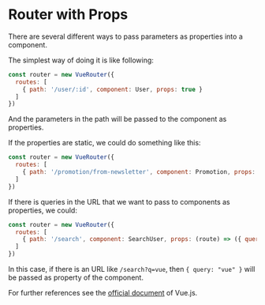 # Router with Props

There are several different ways to pass parameters as properties into a component.

The simplest way of doing it is like following:

```javascript
const router = new VueRouter({
  routes: [
    { path: '/user/:id', component: User, props: true }
  ]
})
```

And the parameters in the path will be passed to the component as properties.

If the properties are static, we could do something like this:

```javascript
const router = new VueRouter({
  routes: [
    { path: '/promotion/from-newsletter', component: Promotion, props: { newsletterPopup: false } }
  ]
})
```

If there is queries in the URL that we want to pass to components as properties, we could:

```javascript
const router = new VueRouter({
  routes: [
    { path: '/search', component: SearchUser, props: (route) => ({ query: route.query.q }) }
  ]
})
```

In this case, if there is an URL like `/search?q=vue`, then `{ query: "vue" }` will be passed as property of the component.

For further references see the [official document](https://router.vuejs.org/en/essentials/passing-props.html) of Vue.js.
